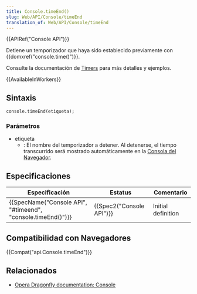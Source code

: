```yaml
---
title: Console.timeEnd()
slug: Web/API/Console/timeEnd
translation_of: Web/API/Console/timeEnd
---
```

{{APIRef("Console API")}}

Detiene un temporizador que haya sido establecido previamente con {{domxref("console.time()")}}.

Consulte la documentación de [Timers](/es/docs/Web/API/console#Timers) para más detalles y ejemplos.

{{AvailableInWorkers}}

## Sintaxis

```
console.timeEnd(etiqueta);
```

### Parámetros

- etiqueta
  - : El nombre del temporizador a detener. Al detenerse, el tiempo transcurrido será mostrado automáticamente en la [Consola del Navegador](/es/docs/Tools/Web_Console).

## Especificaciones

| Especificación                                                                   | Estatus                          | Comentario         |
| -------------------------------------------------------------------------------- | -------------------------------- | ------------------ |
| {{SpecName("Console API", "#timeend", "console.timeEnd()")}} | {{Spec2("Console API")}} | Initial definition |

## Compatibilidad con Navegadores

{{Compat("api.Console.timeEnd")}}

## Relacionados

- [Opera Dragonfly documentation: Console](http://www.opera.com/dragonfly/documentation/console/)
